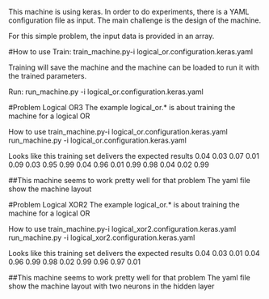 This machine is using keras. In order to do experiments, there is a YAML configuration file as input.
The main challenge is the design of the machine. 

For this simple problem, the input data is provided in an array.


#How to use
Train:
train_machine.py-i logical_or.configuration.keras.yaml


Training will save the machine and the machine can be loaded to run it with the trained parameters.

Run:
run_machine.py -i logical_or.configuration.keras.yaml


#Problem Logical OR3
The example logical_or.* is about training the machine for a logical OR

How to use
train_machine.py-i logical_or.configuration.keras.yaml
run_machine.py -i logical_or.configuration.keras.yaml

Looks like this training set delivers the expected results
0.04  0.03  0.07  0.01
0.09  0.03  0.95  0.99
0.04  0.96  0.01  0.99
0.98  0.04  0.02  0.99


##This machine seems to work pretty well for that problem
The yaml file show the machine layout

#Problem Logical XOR2
The example logical_or.* is about training the machine for a logical OR

How to use
train_machine.py-i logical_xor2.configuration.keras.yaml
run_machine.py -i logical_xor2.configuration.keras.yaml

Looks like this training set delivers the expected results
0.04  0.03  0.01
0.04  0.96  0.99
0.98  0.02  0.99
0.96  0.97  0.01

##This machine seems to work pretty well for that problem
The yaml file show the machine layout with two neurons in the hidden layer


    
    
    



